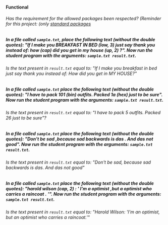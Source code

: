 #### Functional

###### Has the requirement for the allowed packages been respected? (Reminder for this project: (only [standard packages](https://golang.org/pkg/)

##### In a file called `sample.txt`, place the following text (without the double quotes): "If I make you BREAKFAST IN BED (low, 3) just say thank you instead of: how (cap) did you get in my house (up, 2) ?". Now run the student program with the arguments: `sample.txt result.txt`.

###### Is the text present in `result.txt` equal to: "If I make you breakfast in bed just say thank you instead of: How did you get in MY HOUSE?"

##### In a file called `sample.txt` place the following text (without the double quotes): "I have to pack 101 (bin) outfits. Packed 1a (hex) just to be sure". Now run the student program with the arguments: `sample.txt result.txt`.

###### Is the text present in `result.txt` equal to: "I have to pack 5 outfits. Packed 26 just to be sure"?

##### In a file called `sample.txt` place the following text (without the double quotes): "Don't be sad ,because sad backwards is das . And das not good". Now run the student program with the arguments: `sample.txt result.txt`.

###### Is the text present in `result.txt` equal to: "Don't be sad, because sad backwards is das. And das not good"

##### In a file called `sample.txt` place the following text (without the double quotes): "harold wilson (cap, 2) : ' I’m a optimist ,but a optimist who carries a raincoat . '". Now run the student program with the arguments: `sample.txt result.txt`.

###### Is the text present in `result.txt` equal to: "Harold Wilson: 'I’m an optimist, but an optimist who carries a raincoat.'"
